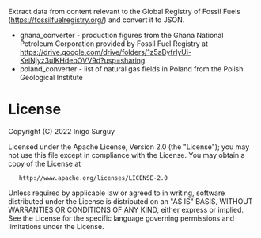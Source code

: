 Extract data from content relevant to the Global Registry of Fossil Fuels (https://fossilfuelregistry.org/) and convert it to JSON.

* ghana_converter - production figures from the Ghana National Petroleum Corporation provided by 
  Fossil Fuel Registry at https://drive.google.com/drive/folders/1z5aByfrIyUi-KeiNjyz3uIKHdebOVV9d?usp=sharing
* poland_converter - list of natural gas fields in Poland from the Polish Geological Institute 


# License

Copyright (C) 2022 Inigo Surguy

Licensed under the Apache License, Version 2.0 (the "License");
you may not use this file except in compliance with the License.
You may obtain a copy of the License at

       http://www.apache.org/licenses/LICENSE-2.0

Unless required by applicable law or agreed to in writing, software
distributed under the License is distributed on an "AS IS" BASIS,
WITHOUT WARRANTIES OR CONDITIONS OF ANY KIND, either express or implied.
See the License for the specific language governing permissions and
limitations under the License.

